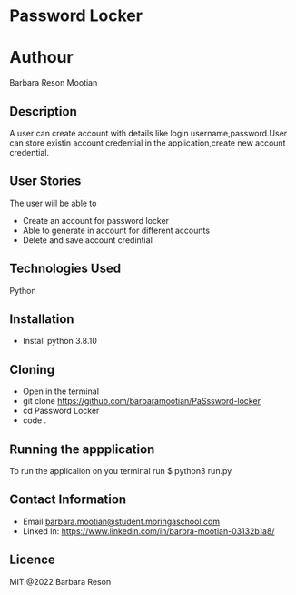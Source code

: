 # Password Locker
# Authour
Barbara Reson Mootian
## Description
A user can create account with details like login username,password.User can store existin account credential in the application,create new account credential.
## User Stories
The user will be able to 
* Create an account for password locker
* Able to  generate in account for different accounts
*  Delete and save account credintial
## Technologies Used
Python

## Installation
* Install python 3.8.10

## Cloning
 * Open in the terminal 
 * git clone https://github.com/barbaramootian/PaSssword-locker 
 * cd Password Locker
 * code .
## Running the appplication
To run the applicalion on you terminal run 
 $ python3 run.py

 ## Contact Information
 * Email:barbara.mootian@student.moringaschool.com
 * Linked In: https://www.linkedin.com/in/barbra-mootian-03132b1a8/
## Licence
 MIT @2022  Barbara Reson